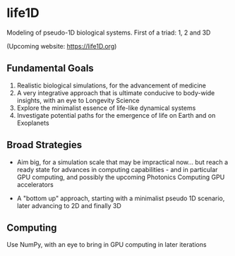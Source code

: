 # life1D
Modeling of pseudo-1D biological systems.  First of a triad: 1, 2 and 3D

(Upcoming website: https://life1D.org)

## Fundamental Goals
1. Realistic biological simulations, for the advancement of medicine
2. A very integrative approach that is ultimate conducive to body-wide insights, 
   with an eye to Longevity Science
3. Explore the minimalist essence of life-like dynamical systems
4. Investigate potential paths for the emergence of life on Earth and on Exoplanets

## Broad Strategies
* Aim big, for a simulation scale that may be impractical now... but reach a ready state
for advances in computing capabilities - and in particular GPU computing, and possibly
  the upcoming Photonics Computing GPU accelerators

* A "bottom up" approach, starting with a minimalist pseudo 1D scenario, later advancing to 2D
and finally 3D

## Computing
Use NumPy, with an eye to bring in GPU computing in later iterations